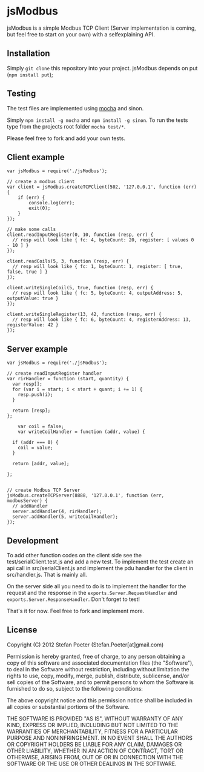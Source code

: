 jsModbus
========

jsModbus is a simple Modbus TCP Client (Server implementation is coming, but feel free to start on your own) with a 
selfexplaining API.

Installation
------------

Simply `git clone` this repository into your project. jsModbus depends on put (`npm install put`);

Testing
-------

The test files are implemented using [mocha](https://github.com/visionmedia/mocha) and sinon.

Simply `npm install -g mocha` and `npm install -g sinon`. To run the tests type from the projects root folder `mocha test/*`.

Please feel free to fork and add your own tests.

Client example
--------------

	var jsModbus = require('./jsModbus');
	
	// create a modbus client
	var client = jsModbus.createTCPClient(502, '127.0.0.1', function (err) {
        if (err) {
            console.log(err);
            exit(0);
        }
    });
	
	// make some calls
	client.readInputRegister(0, 10, function (resp, err) {
	  // resp will look like { fc: 4, byteCount: 20, register: [ values 0 - 10 ] }
	});
	
	client.readCoils(5, 3, function (resp, err) {
	  // resp will look like { fc: 1, byteCount: 1, register: [ true, false, true ] }
	});
	
	client.writeSingleCoil(5, true, function (resp, err) {
	  // resp will look like { fc: 5, byteCount: 4, outputAddress: 5, outputValue: true }
	});

  	client.writeSingleRegister(13, 42, function (resp, err) {
	  // resp will look like { fc: 6, byteCount: 4, registerAddress: 13, registerValue: 42 }
	});

Server example
--------------

	var jsModbus = require('./jsModbus');

	// create readInputRegister handler
	var rirHandler = function (start, quantity) {
	  var resp[];
	  for (var i = start; i < start + quant; i += 1) {
	    resp.push(i);
	  }

	  return [resp];
	};

        var coil = false;
        var writeCoilHandler = function (addr, value) {
	  
 	  if (addr === 0) {
	    coil = value;
	  }

	  return [addr, value];

	};


	// create Modbus TCP Server
	jsModbus.createTCPServer(8888, '127.0.0.1', function (err, modbusServer) {
	  // addHandler
	  server.addHandler(4, rirHandler);
	  server.addHandler(5, writeCoilHandler);
	});

Development
-----------

To add other function codes on the client side see the test/serialClient.test.js and add a new test. To implement the test create an api call in src/serialClient.js and implement the pdu handler for the client in src/handler.js. That is mainly all.

On the server side all you need to do is to implement the handler for the request and the response in the `exports.Server.RequestHandler` and `exports.Server.ResponseHandler`. Don't forget to test!

That's it for now. Feel free to fork and implement more.

License
-------

Copyright (C) 2012 Stefan Poeter (Stefan.Poeter[at]gmail.com)

Permission is hereby granted, free of charge, to any person obtaining a copy of this software and associated documentation files (the "Software"), to deal in the Software without restriction, including without limitation the rights to use, copy, modify, merge, publish, distribute, sublicense, and/or sell copies of the Software, and to permit persons to whom the Software is furnished to do so, subject to the following conditions:

The above copyright notice and this permission notice shall be included in all copies or substantial portions of the Software.

THE SOFTWARE IS PROVIDED "AS IS", WITHOUT WARRANTY OF ANY KIND, EXPRESS OR IMPLIED, INCLUDING BUT NOT LIMITED TO THE WARRANTIES OF MERCHANTABILITY, FITNESS FOR A PARTICULAR PURPOSE AND NONINFRINGEMENT. IN NO EVENT SHALL THE AUTHORS OR COPYRIGHT HOLDERS BE LIABLE FOR ANY CLAIM, DAMAGES OR OTHER LIABILITY, WHETHER IN AN ACTION OF CONTRACT, TORT OR OTHERWISE, ARISING FROM, OUT OF OR IN CONNECTION WITH THE SOFTWARE OR THE USE OR OTHER DEALINGS IN THE SOFTWARE.
